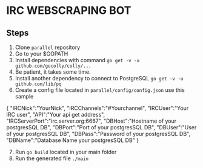 # IRC WEBSCRAPING BOT

## Steps

1. Clone ```parallel``` repository
2. Go to your $GOPATH 
3. Install dependencies with command ``` go get -v -u github.com/gocolly/colly/... ```
4. Be patient, it takes some time.
5. Install another dependency to connect to PostgreSQL ``` go get -v -u github.com/lib/pq ```
6. Create a config file located in ``` parallel/config/config.json ``` use this sample

{ 
	"IRCNick":"YourNick",
	"IRCChannels":"#Yourchannel",
	"IRCUser":"Your IRC user",
	"API":"Your api get address",
	"IRCServerPort":"irc.server.org:6667",
	"DBHost":"Hostname of your postgresSQL DB",
	"DBPort":"Port of your postgresSQL DB",
	"DBUser":"User of your postgresSQL DB",
	"DBPass":"Password of your postgresSQL DB",
	"DBName":"Database Name your postgresSQL DB"
}

7. Run ``` go build ``` located in your main folder
8. Run the generated file ``` ./main ``` 
